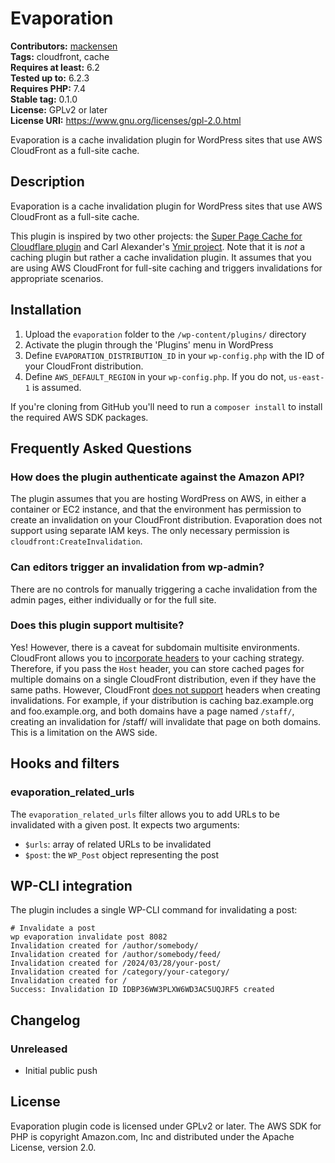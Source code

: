 # Evaporation #
**Contributors:** [mackensen](https://profiles.wordpress.org/mackensen/)  
**Tags:** cloudfront, cache  
**Requires at least:** 6.2  
**Tested up to:** 6.2.3  
**Requires PHP:** 7.4  
**Stable tag:** 0.1.0  
**License:** GPLv2 or later  
**License URI:** https://www.gnu.org/licenses/gpl-2.0.html  

Evaporation is a cache invalidation plugin for WordPress sites that use AWS CloudFront as a full-site cache.

## Description ##

Evaporation is a cache invalidation plugin for WordPress sites that use AWS CloudFront as a full-site cache.

This plugin is inspired by two other projects: the [Super Page Cache for Cloudflare plugin](https://wordpress.org/plugins/wp-cloudflare-page-cache/) and Carl Alexander's [Ymir project](https://ymirapp.com/). Note that it is *not* a caching plugin but rather a cache invalidation plugin. It assumes that you are using AWS CloudFront for full-site caching and triggers invalidations for appropriate scenarios.

## Installation ##

1. Upload the `evaporation` folder to the `/wp-content/plugins/` directory
1. Activate the plugin through the 'Plugins' menu in WordPress
1. Define `EVAPORATION_DISTRIBUTION_ID` in your `wp-config.php` with the ID of your CloudFront distribution.
1. Define `AWS_DEFAULT_REGION` in your `wp-config.php`. If you do not, `us-east-1` is assumed.

If you're cloning from GitHub you'll need to run a `composer install` to install the required AWS SDK packages.

## Frequently Asked Questions ##

### How does the plugin authenticate against the Amazon API? ###

The plugin assumes that you are hosting WordPress on AWS, in either a container or EC2 instance, and that the environment has permission to create an invalidation on your CloudFront distribution. Evaporation does not support using separate IAM keys. The only necessary permission is `cloudfront:CreateInvalidation`.

### Can editors trigger an invalidation from wp-admin? ###

There are no controls for manually triggering a cache invalidation from the admin pages, either individually or for the full site.

### Does this plugin support multisite? ###

Yes! However, there is a caveat for subdomain multisite environments. CloudFront allows you to [incorporate headers](https://docs.aws.amazon.com/AmazonCloudFront/latest/DeveloperGuide/distribution-web-values-specify.html#DownloadDistValuesForwardHeaders) to your caching strategy. Therefore, if you pass the `Host` header, you can store cached pages for multiple domains on a single CloudFront distribution, even if they have the same paths. However, CloudFront [does not support](https://docs.aws.amazon.com/AmazonCloudFront/latest/DeveloperGuide/Invalidation.html) headers when creating invalidations. For example, if your distribution is caching baz.example.org and foo.example.org, and both domains have a page named `/staff/`, creating an invalidation for /staff/ will invalidate that page on both domains. This is a limitation on the AWS side.

## Hooks and filters ##
### evaporation_related_urls ###
The `evaporation_related_urls` filter allows you to add URLs to be invalidated with a given post. It expects two arguments:

* `$urls`: array of related URLs to be invalidated
* `$post`: the `WP_Post` object representing the post

## WP-CLI integration ##
The plugin includes a single WP-CLI command for invalidating a post:

```
# Invalidate a post
wp evaporation invalidate post 8082
Invalidation created for /author/somebody/
Invalidation created for /author/somebody/feed/
Invalidation created for /2024/03/28/your-post/
Invalidation created for /category/your-category/
Invalidation created for /
Success: Invalidation ID IDBP36WW3PLXW6WD3AC5UQJRF5 created
```

## Changelog ##

### Unreleased ###
* Initial public push

## License ##
Evaporation plugin code is licensed under GPLv2 or later. The AWS SDK for PHP is copyright Amazon.com, Inc and distributed under the Apache License, version 2.0. 
